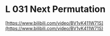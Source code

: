 # L 031 Next Permutation
 
[https://www.bilibili.com/video/BV1vK411W71S](https://www.bilibili.com/video/BV1vK411W71S)